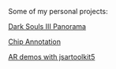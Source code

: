 Some of my personal projects:

[Dark Souls III Panorama](https://misdake.github.io/DS3PanoramaViewer/index.html)

[Chip Annotation](https://misdake.github.io/ChipAnnotationViewer/)

[AR demos with jsartoolkit5](https://rgbuv.xyz/jsartoolkit/)
